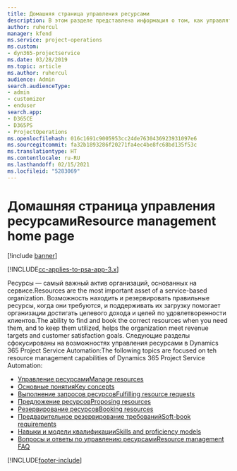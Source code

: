 ```yaml
---
title: Домашняя страница управления ресурсами
description: В этом разделе представлена информация о том, как управлять ресурсами.
author: ruhercul
manager: kfend
ms.service: project-operations
ms.custom:
- dyn365-projectservice
ms.date: 03/28/2019
ms.topic: article
ms.author: ruhercul
audience: Admin
search.audienceType:
- admin
- customizer
- enduser
search.app:
- D365CE
- D365PS
- ProjectOperations
ms.openlocfilehash: 016c1691c9005953cc24de7630436923931097e6
ms.sourcegitcommit: fa32b1893286f20271fa4ec4be8fc68bd135f53c
ms.translationtype: HT
ms.contentlocale: ru-RU
ms.lasthandoff: 02/15/2021
ms.locfileid: "5283069"
---
```

# <a name="resource-management-home-page"></a><span data-ttu-id="d1bd6-103">Домашняя страница управления ресурсами</span><span class="sxs-lookup"><span data-stu-id="d1bd6-103">Resource management home page</span></span>

[!include [banner](../includes/psa-now-project-operations.md)]

[!INCLUDE[cc-applies-to-psa-app-3.x](../includes/cc-applies-to-psa-app-3x.md)]

<span data-ttu-id="d1bd6-104">Ресурсы — самый важный актив организаций, основанных на сервисе.</span><span class="sxs-lookup"><span data-stu-id="d1bd6-104">Resources are the most important asset of a service-based organization.</span></span> <span data-ttu-id="d1bd6-105">Возможность находить и резервировать правильные ресурсы, когда они требуются, и поддерживать их загрузку помогает организации достигать целевого дохода и целей по удовлетворенности клиентов.</span><span class="sxs-lookup"><span data-stu-id="d1bd6-105">The ability to find and book the correct resources when you need them, and to keep them utilized, helps the organization meet revenue targets and customer satisfaction goals.</span></span> <span data-ttu-id="d1bd6-106">Следующие разделы сфокусированы на возможностях управления ресурсами в Dynamics 365 Project Service Automation:</span><span class="sxs-lookup"><span data-stu-id="d1bd6-106">The following topics are focused on teh resource management capabilities of Dynamics 365 Project Service Automation:</span></span>

- [<span data-ttu-id="d1bd6-107">Управление ресурсами</span><span class="sxs-lookup"><span data-stu-id="d1bd6-107">Manage resources</span></span>](manage-resources.md)
- [<span data-ttu-id="d1bd6-108">Основные понятия</span><span class="sxs-lookup"><span data-stu-id="d1bd6-108">Key concepts</span></span>](reports-key-concepts.md)
- [<span data-ttu-id="d1bd6-109">Выполнение запросов ресурсов</span><span class="sxs-lookup"><span data-stu-id="d1bd6-109">Fulfilling resource requests</span></span>](resource-management-fulfill-requests.md)
- [<span data-ttu-id="d1bd6-110">Предложение ресурсов</span><span class="sxs-lookup"><span data-stu-id="d1bd6-110">Proposing resources</span></span>](resource-management-propose-resources.md)
- [<span data-ttu-id="d1bd6-111">Резервирование ресурсов</span><span class="sxs-lookup"><span data-stu-id="d1bd6-111">Booking resources</span></span>](resource-management-book-resources-scheduleboard.md)
- [<span data-ttu-id="d1bd6-112">Предварительное резервирование требований</span><span class="sxs-lookup"><span data-stu-id="d1bd6-112">Soft-book requirements</span></span>](resource-management-softbook-requirements.md)
- [<span data-ttu-id="d1bd6-113">Навыки и модели квалификации</span><span class="sxs-lookup"><span data-stu-id="d1bd6-113">Skills and proficiency models</span></span>](resource-management-skills-proficiency.md)
- [<span data-ttu-id="d1bd6-114">Вопросы и ответы по управлению ресурсами</span><span class="sxs-lookup"><span data-stu-id="d1bd6-114">Resource management FAQ</span></span>](resource-management-faq.md)


[!INCLUDE[footer-include](../includes/footer-banner.md)]